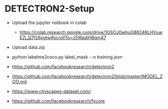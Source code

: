 # DETECTRON2-Setup

- Upload the jupyter notbook in colab
  - https://colab.research.google.com/drive/1GSOJ0whuG86246LHVuwEZj_Q7fz6xgtw#scrollTo=z5WadiH8qm47

- Upload data.zip 

- python labelme2coco.py label_mask --o training.json

- https://github.com/facebookresearch/detectron2

- https://github.com/facebookresearch/detectron2/blob/master/MODEL_ZOO.md

- https://www.cityscapes-dataset.com/

- https://github.com/facebookresearch/fvcore
